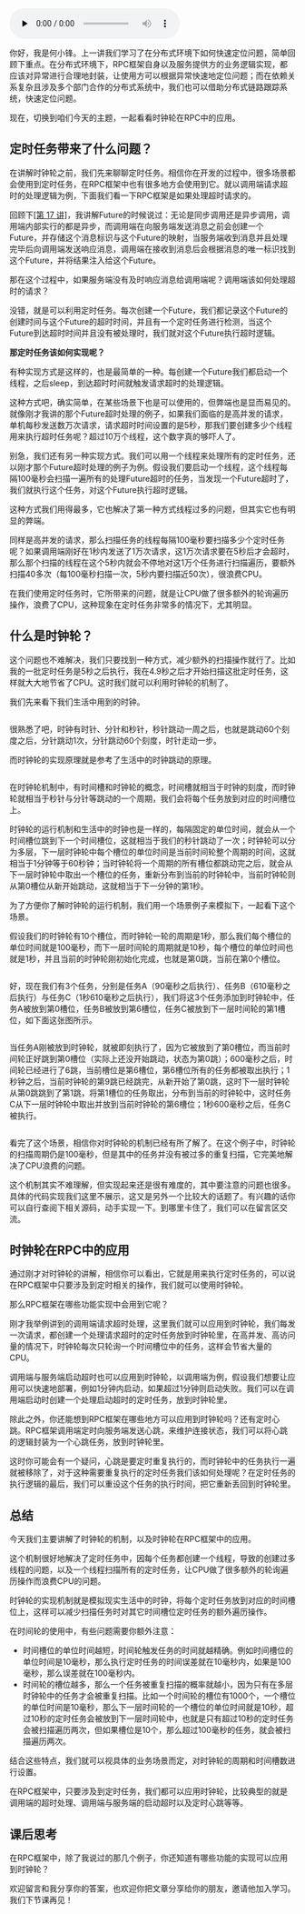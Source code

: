 <audio id="audio" title="20 | 详解时钟轮在RPC中的应用" controls="" preload="none"><source id="mp3" src="https://static001.geekbang.org/resource/audio/3f/10/3fdb8cab3e7a7d89da65b02945c02410.mp3"></audio>

你好，我是何小锋。上一讲我们学习了在分布式环境下如何快速定位问题，简单回顾下重点。在分布式环境下，RPC框架自身以及服务提供方的业务逻辑实现，都应该对异常进行合理地封装，让使用方可以根据异常快速地定位问题；而在依赖关系复杂且涉及多个部门合作的分布式系统中，我们也可以借助分布式链路跟踪系统，快速定位问题。

现在，切换到咱们今天的主题，一起看看时钟轮在RPC中的应用。

## 定时任务带来了什么问题？

在讲解时钟轮之前，我们先来聊聊定时任务。相信你在开发的过程中，很多场景都会使用到定时任务，在RPC框架中也有很多地方会使用到它。就以调用端请求超时的处理逻辑为例，下面我们看一下RPC框架是如果处理超时请求的。

回顾下[[第 17 讲]](https://time.geekbang.org/column/article/216803)，我讲解Future的时候说过：无论是同步调用还是异步调用，调用端内部实行的都是异步，而调用端在向服务端发送消息之前会创建一个Future，并存储这个消息标识与这个Future的映射，当服务端收到消息并且处理完毕后向调用端发送响应消息，调用端在接收到消息后会根据消息的唯一标识找到这个Future，并将结果注入给这个Future。

那在这个过程中，如果服务端没有及时响应消息给调用端呢？调用端该如何处理超时的请求？

没错，就是可以利用定时任务。每次创建一个Future，我们都记录这个Future的创建时间与这个Future的超时时间，并且有一个定时任务进行检测，当这个Future到达超时时间并且没有被处理时，我们就对这个Future执行超时逻辑。

**那定时任务该如何实现呢？**

有种实现方式是这样的，也是最简单的一种。每创建一个Future我们都启动一个线程，之后sleep，到达超时时间就触发请求超时的处理逻辑。

这种方式吧，确实简单，在某些场景下也是可以使用的，但弊端也是显而易见的。就像刚才我讲的那个Future超时处理的例子，如果我们面临的是高并发的请求，单机每秒发送数万次请求，请求超时时间设置的是5秒，那我们要创建多少个线程用来执行超时任务呢？超过10万个线程，这个数字真的够吓人了。

别急，我们还有另一种实现方式。我们可以用一个线程来处理所有的定时任务，还以刚才那个Future超时处理的例子为例。假设我们要启动一个线程，这个线程每隔100毫秒会扫描一遍所有的处理Future超时的任务，当发现一个Future超时了，我们就执行这个任务，对这个Future执行超时逻辑。

这种方式我们用得最多，它也解决了第一种方式线程过多的问题，但其实它也有明显的弊端。

同样是高并发的请求，那么扫描任务的线程每隔100毫秒要扫描多少个定时任务呢？如果调用端刚好在1秒内发送了1万次请求，这1万次请求要在5秒后才会超时，那么那个扫描的线程在这个5秒内就会不停地对这1万个任务进行扫描遍历，要额外扫描40多次（每100毫秒扫描一次，5秒内要扫描近50次），很浪费CPU。

在我们使用定时任务时，它所带来的问题，就是让CPU做了很多额外的轮询遍历操作，浪费了CPU，这种现象在定时任务非常多的情况下，尤其明显。

## 什么是时钟轮？

这个问题也不难解决，我们只要找到一种方式，减少额外的扫描操作就行了。比如我的一批定时任务是5秒之后执行，我在4.9秒之后才开始扫描这批定时任务，这样就大大地节省了CPU。这时我们就可以利用时钟轮的机制了。

我们先来看下我们生活中用到的时钟。

<img src="https://static001.geekbang.org/resource/image/d6/cf/d6366d3aec1af5f1b028b5939a7753cf.jpg" alt="" title="时钟示意图">

很熟悉了吧，时钟有时针、分针和秒针，秒针跳动一周之后，也就是跳动60个刻度之后，分针跳动1次，分针跳动60个刻度，时针走动一步。

而时钟轮的实现原理就是参考了生活中的时钟跳动的原理。

<img src="https://static001.geekbang.org/resource/image/b6/5a/b61d5a5d1ec29384ba8730b71b4beb5a.jpg" alt="" title="时钟轮示意图">

在时钟轮机制中，有时间槽和时钟轮的概念，时间槽就相当于时钟的刻度，而时钟轮就相当于秒针与分针等跳动的一个周期，我们会将每个任务放到对应的时间槽位上。

时钟轮的运行机制和生活中的时钟也是一样的，每隔固定的单位时间，就会从一个时间槽位跳到下一个时间槽位，这就相当于我们的秒针跳动了一次；时钟轮可以分为多层，下一层时钟轮中每个槽位的单位时间是当前时间轮整个周期的时间，这就相当于1分钟等于60秒钟；当时钟轮将一个周期的所有槽位都跳动完之后，就会从下一层时钟轮中取出一个槽位的任务，重新分布到当前的时钟轮中，当前时钟轮则从第0槽位从新开始跳动，这就相当于下一分钟的第1秒。

为了方便你了解时钟轮的运行机制，我们用一个场景例子来模拟下，一起看下这个场景。

假设我们的时钟轮有10个槽位，而时钟轮一轮的周期是1秒，那么我们每个槽位的单位时间就是100毫秒，而下一层时间轮的周期就是10秒，每个槽位的单位时间也就是1秒，并且当前的时钟轮刚初始化完成，也就是第0跳，当前在第0个槽位。

<img src="https://static001.geekbang.org/resource/image/a6/e9/a661c85b35508dea9cd9db6969f58de9.jpg" alt="" title="时钟轮示意图">

好，现在我们有3个任务，分别是任务A（90毫秒之后执行）、任务B（610毫秒之后执行）与任务C（1秒610毫秒之后执行），我们将这3个任务添加到时钟轮中，任务A被放到第0槽位，任务B被放到第6槽位，任务C被放到下一层时间轮的第1槽位，如下面这张图所示。

<img src="https://static001.geekbang.org/resource/image/6d/de/6da0e7a3dc3d327f7f7b7a3cf7f658de.jpg" alt="" title="时钟轮任务分布示意图">

当任务A刚被放到时钟轮，就被即刻执行了，因为它被放到了第0槽位，而当前时间轮正好跳到第0槽位（实际上还没开始跳动，状态为第0跳）；600毫秒之后，时间轮已经进行了6跳，当前槽位是第6槽位，第6槽位所有的任务都被取出执行；1秒钟之后，当前时钟轮的第9跳已经跳完，从新开始了第0跳，这时下一层时钟轮从第0跳跳到了第1跳，将第1槽位的任务取出，分布到当前的时钟轮中，这时任务C从下一层时钟轮中取出并放到当前时钟轮的第6槽位；1秒600毫秒之后，任务C被执行。

<img src="https://static001.geekbang.org/resource/image/92/11/9224564f0bad64e130061e0bb1e07411.jpg" alt="" title="任务C槽位转换示意图">

看完了这个场景，相信你对时钟轮的机制已经有所了解了。在这个例子中，时钟轮的扫描周期仍是100毫秒，但是其中的任务并没有被过多的重复扫描，它完美地解决了CPU浪费的问题。

这个机制其实不难理解，但实现起来还是很有难度的，其中要注意的问题也很多。具体的代码实现我们这里不展示，这又是另外一个比较大的话题了。有兴趣的话你可以自行查阅下相关源码，动手实现一下。到哪里卡住了，我们可以在留言区交流。

## 时钟轮在RPC中的应用

通过刚才对时钟轮的讲解，相信你可以看出，它就是用来执行定时任务的，可以说在RPC框架中只要涉及到定时相关的操作，我们就可以使用时钟轮。

那么RPC框架在哪些功能实现中会用到它呢？

刚才我举例讲到的调用端请求超时处理，这里我们就可以应用到时钟轮，我们每发一次请求，都创建一个处理请求超时的定时任务放到时钟轮里，在高并发、高访问量的情况下，时钟轮每次只轮询一个时间槽位中的任务，这样会节省大量的CPU。

调用端与服务端启动超时也可以应用到时钟轮，以调用端为例，假设我们想要让应用可以快速地部署，例如1分钟内启动，如果超过1分钟则启动失败。我们可以在调用端启动时创建一个处理启动超时的定时任务，放到时钟轮里。

除此之外，你还能想到RPC框架在哪些地方可以应用到时钟轮吗？还有定时心跳。RPC框架调用端定时向服务端发送心跳，来维护连接状态，我们可以将心跳的逻辑封装为一个心跳任务，放到时钟轮里。

这时你可能会有一个疑问，心跳是要定时重复执行的，而时钟轮中的任务执行一遍就被移除了，对于这种需要重复执行的定时任务我们该如何处理呢？在定时任务的执行逻辑的最后，我们可以重设这个任务的执行时间，把它重新丢回到时钟轮里。

## 总结

今天我们主要讲解了时钟轮的机制，以及时钟轮在RPC框架中的应用。

这个机制很好地解决了定时任务中，因每个任务都创建一个线程，导致的创建过多线程的问题，以及一个线程扫描所有的定时任务，让CPU做了很多额外的轮询遍历操作而浪费CPU的问题。

时钟轮的实现机制就是模拟现实生活中的时钟，将每个定时任务放到对应的时间槽位上，这样可以减少扫描任务时对其它时间槽位定时任务的额外遍历操作。

在时间轮的使用中，有些问题需要你额外注意：

- 时间槽位的单位时间越短，时间轮触发任务的时间就越精确。例如时间槽位的单位时间是10毫秒，那么执行定时任务的时间误差就在10毫秒内，如果是100毫秒，那么误差就在100毫秒内。
- 时间轮的槽位越多，那么一个任务被重复扫描的概率就越小，因为只有在多层时钟轮中的任务才会被重复扫描。比如一个时间轮的槽位有1000个，一个槽位的单位时间是10毫秒，那么下一层时间轮的一个槽位的单位时间就是10秒，超过10秒的定时任务会被放到下一层时间轮中，也就是只有超过10秒的定时任务会被扫描遍历两次，但如果槽位是10个，那么超过100毫秒的任务，就会被扫描遍历两次。

结合这些特点，我们就可以视具体的业务场景而定，对时钟轮的周期和时间槽数进行设置。

在RPC框架中，只要涉及到定时任务，我们都可以应用时钟轮，比较典型的就是调用端的超时处理、调用端与服务端的启动超时以及定时心跳等等。

## 课后思考

在RPC框架中，除了我说过的那几个例子，你还知道有哪些功能的实现可以应用到时钟轮？

欢迎留言和我分享你的答案，也欢迎你把文章分享给你的朋友，邀请他加入学习。我们下节课再见！
